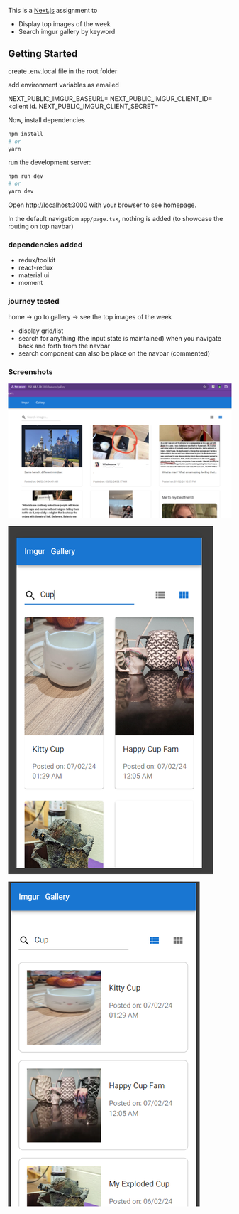This is a [Next.js](https://nextjs.org/) assignment to 
- Display top images of the week
- Search imgur gallery by keyword

## Getting Started

create .env.local file in the root folder

add environment variables as emailed 

NEXT_PUBLIC_IMGUR_BASEURL=<api url>
NEXT_PUBLIC_IMGUR_CLIENT_ID=<client id.
NEXT_PUBLIC_IMGUR_CLIENT_SECRET=<client secret>

Now, install dependencies

```bash
npm install
# or
yarn
```

run the development server:

```bash
npm run dev
# or
yarn dev
```

Open [http://localhost:3000](http://localhost:3000) with your browser to see homepage.

In the default navigation `app/page.tsx`, nothing is added (to showcase the routing on top navbar) 

### dependencies added

- redux/toolkit
- react-redux
- material ui
- moment

### journey tested
home -> go to gallery -> see the top images of the week
- display grid/list
- search for anything (the input state is maintained) when you navigate back and forth from the navbar
- search component can also be place on the navbar (commented)

### Screenshots

![Desktop view](https://github.com/kapilrc/next-imgur/blob/master/docs/Desktop.png)



![Mobile view search result](https://github.com/kapilrc/next-imgur/blob/master/docs/mobile-search-by-key.png)



![List view](https://github.com/kapilrc/next-imgur/blob/master/docs/list%20view.png)